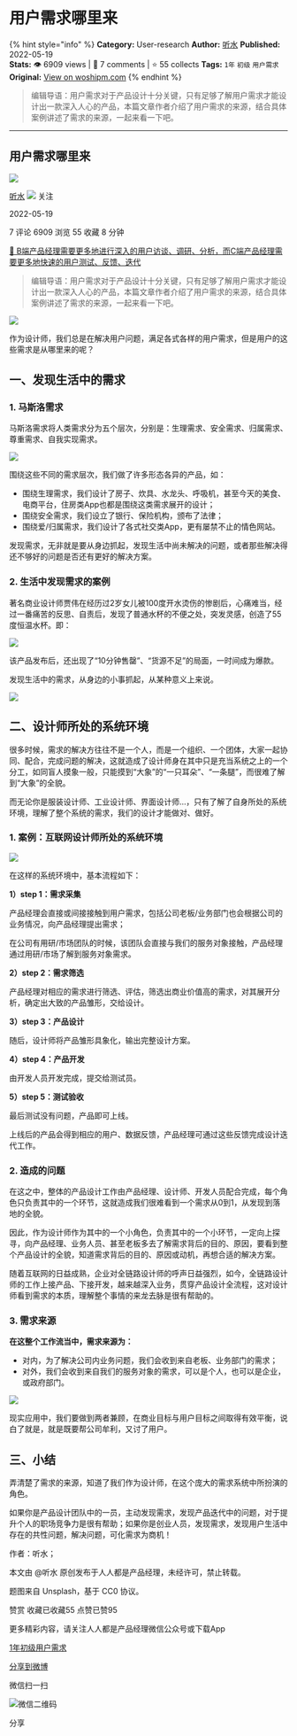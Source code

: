 # 用户需求哪里来
{% hint style="info" %}
**Category:** User-research
**Author:** [听水](https://www.woshipm.com/u/867944)
**Published:** 2022-05-19  
**Stats:** 👁️ 6909 views | 💬 7 comments | ⭐ 55 collects
**Tags:** `1年` `初级` `用户需求`
**Original:** [View on woshipm.com](https://www.woshipm.com/user-research/5447636.html)
{% endhint %}
> 编辑导语：用户需求对于产品设计十分关键，只有足够了解用户需求才能设计出一款深入人心的产品，本篇文章作者介绍了用户需求的来源，结合具体案例讲述了需求的来源，一起来看一下吧。

---

## 用户需求哪里来

[![](https://static.woshipm.com/view/woshipm_api_def_20230223180043_8890.jpg?imageView2/1/w/72/h/72/q/100)](https://www.woshipm.com/u/867944)

[听水](https://www.woshipm.com/u/867944) ![](https://static.woshipm.com/tag/1101_1@2x.png) 关注

2022-05-19

7 评论 6909 浏览 55 收藏 8 分钟

[🔗 B端产品经理需要更多地进行深入的用户访谈、调研、分析，而C端产品经理需要更多地快速的用户测试、反馈、迭代](https://ke.qidianla.com/courses/bcpm)

> 编辑导语：用户需求对于产品设计十分关键，只有足够了解用户需求才能设计出一款深入人心的产品，本篇文章作者介绍了用户需求的来源，结合具体案例讲述了需求的来源，一起来看一下吧。

![](https://image.woshipm.com/wp-files/2022/05/fSfP4XexiYDc9Xhvp6ia.jpg)

作为设计师，我们总是在解决用户问题，满足各式各样的用户需求，但是用户的这些需求是从哪里来的呢？

## 一、发现生活中的需求

### 1\. 马斯洛需求

马斯洛需求将人类需求分为五个层次，分别是：生理需求、安全需求、归属需求、尊重需求、自我实现需求。

![](https://image.woshipm.com/wp-files/2022/05/YNSp3K3Oxsdd8wIFuARU.jpg)

围绕这些不同的需求层次，我们做了许多形态各异的产品，如：

*   围绕生理需求，我们设计了房子、炊具、水龙头、呼吸机，甚至今天的美食、电商平台，住房类App也都是围绕这类需求展开的设计；
*   围绕安全需求，我们设立了银行、保险机构，颁布了法律；
*   围绕爱/归属需求，我们设计了各式社交类App，更有屡禁不止的情色网站。

发现需求，无非就是要从身边抓起，发现生活中尚未解决的问题，或者那些解决得还不够好的问题是否还有更好的解决方案。

### 2\. 生活中发现需求的案例

著名商业设计师贾伟在经历过2岁女儿被100度开水烫伤的惨剧后，心痛难当，经过一番痛苦的反思、自责后，发现了普通水杯的不便之处，突发灵感，创造了55度恒温水杯。即：

![](https://image.woshipm.com/wp-files/2022/05/ikhhcOd2BaRyog0nAFBP.jpg)

该产品发布后，还出现了“10分钟售罄”、“货源不足”的局面，一时间成为爆款。

发现生活中的需求，从身边的小事抓起，从某种意义上来说。

![](https://image.woshipm.com/wp-files/2022/05/aALSTwUWNAQVslklh0iM.jpg)

## 二、设计师所处的系统环境

很多时候，需求的解决方往往不是一个人，而是一个组织、一个团体，大家一起协同、配合，完成问题的解决，这就造成了设计师身在其中只是充当系统之上的一个分工，如同盲人摸象一般，只能摸到“大象”的“一只耳朵”、“一条腿”，而很难了解到“大象”的全貌。

而无论你是服装设计师、工业设计师、界面设计师…，只有了解了自身所处的系统环境，理解了整个系统的需求，我们的设计才能做对、做好。

### 1\. 案例：互联网设计师所处的系统环境

![](https://image.woshipm.com/wp-files/2022/05/tPoEU9BlLIG8JHQ2eOLm.jpg)

在这样的系统环境中，基本流程如下：

**1）step 1：需求采集**

产品经理会直接或间接接触到用户需求，包括公司老板/业务部门也会根据公司的业务情况，向产品经理提出需求；

在公司有用研/市场团队的时候，该团队会直接与我们的服务对象接触，产品经理通过用研/市场了解到服务对象需求。

**2）step 2：需求筛选**

产品经理对相应的需求进行筛选、评估，筛选出商业价值高的需求，对其展开分析，确定出大致的产品雏形，交给设计。

**3）step 3：产品设计**

随后，设计师将产品雏形具象化，输出完整设计方案。

**4）step 4：产品开发**

由开发人员开发完成，提交给测试员。

**5）step 5：测试验收**

最后测试没有问题，产品即可上线。

上线后的产品会得到相应的用户、数据反馈，产品经理可通过这些反馈完成设计迭代工作。

### 2\. 造成的问题

在这之中，整体的产品设计工作由产品经理、设计师、开发人员配合完成，每个角色只负责其中的一个环节，这就造成我们很难看到一个需求从0到1，从发现到落地的全貌。

因此，作为设计师作为其中的一个小角色，负责其中的一个小环节，一定向上探寻，向产品经理、业务人员、甚至老板多去了解需求背后的目的、原因，要看到整个产品设计的全貌，知道需求背后的目的、原因或动机，再想合适的解决方案。

随着互联网的日益成熟，企业对全链路设计师的呼声日益强烈，如今，全链路设计师的工作上接产品、下接开发，越来越深入业务，贯穿产品设计全流程，这对设计师看到需求的本质，理解整个事情的来龙去脉是很有帮助的。

### 3\. 需求来源

**在这整个工作流当中，需求来源为：**

*   对内，为了解决公司内业务问题，我们会收到来自老板、业务部门的需求；
*   对外，我们会收到来自我们的服务对象的需求，可以是个人，也可以是企业，或政府部门。

![](https://image.woshipm.com/wp-files/2022/05/IASMk2bPyBCyZyMXOs5H.jpg)

现实应用中，我们要做到两者兼顾，在商业目标与用户目标之间取得有效平衡，说白了就是，就是既要帮公司牟利，又讨了用户。

## 三、小结

弄清楚了需求的来源，知道了我们作为设计师，在这个庞大的需求系统中所扮演的角色。

如果你是产品设计团队中的一员，主动发现需求，发现产品迭代中的问题，对于提升个人的职场竞争力是很有帮助；如果你是创业人员，发现需求，发现用户生活中存在的共性问题，解决问题，可化需求为商机！

作者：听水；

本文由 @听水 原创发布于人人都是产品经理，未经许可，禁止转载。

题图来自 Unsplash，基于 CC0 协议。

赞赏 收藏已收藏55 点赞已赞95

更多精彩内容，请关注人人都是产品经理微信公众号或下载App

[1年](https://www.woshipm.com/tag/1%e5%b9%b4)[初级](https://www.woshipm.com/tag/%e5%88%9d%e7%ba%a7)[用户需求](https://www.woshipm.com/tag/%e7%94%a8%e6%88%b7%e9%9c%80%e6%b1%82)

[分享到微博](https://service.weibo.com/share/share.php?appkey=2775287854&title=用户需求哪里来&url=https://www.woshipm.com/user-research/5447636.html&pic=https://image.woshipm.com/wp-files/2022/05/fSfP4XexiYDc9Xhvp6ia.jpg)

微信扫一扫

![微信二维码](https://api.pwmqr.com/qrcode/create/?url=https://www.woshipm.com/user-research/5447636.html)

分享